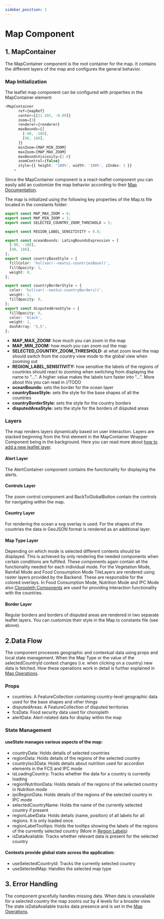 ```yaml
---
sidebar_position: 2
---
```


# Map Component

## 1. MapContainer
The MapContainer component is the root container for the map.
It contains the different layers of the map and configures the general behavior.

### Map Initialization
The leaflet map component can be configured with properties in the MapContainer element:
```ts
<MapContainer
      ref={mapRef}
      center={[21.505, -0.09]}
      zoom={3}
      renderer={renderer}
      maxBounds={[
        [-90, -180],
        [90, 180],
      ]}
      minZoom={MAP_MIN_ZOOM}
      maxZoom={MAP_MAX_ZOOM}
      maxBoundsViscosity={1.0}
      zoomControl={false}
      style={{ height: '100%', width: '100%', zIndex: 1 }}
    >
```
Since the MapContainer component is a react-leaflet component you can easily add an customize the map behavior according to their [Map Documentation](https://leafletjs.com/reference.html#map).


The map is initialized using the following key properties of the Map.ts file located in the constants folder:

```ts
export const MAP_MAX_ZOOM = 8;
export const MAP_MIN_ZOOM = 3;
export const SELECTED_COUNTRY_ZOOM_THRESHOLD = 5;

export const REGION_LABEL_SENSITIVITY = 0.8;

export const oceanBounds: LatLngBoundsExpression = [
  [-90, -180],
  [90, 180],
];
export const countryBaseStyle = {
  fillColor: 'hsl(var(--nextui-countriesBase))',
  fillOpacity: 1,
  weight: 0,
};

export const countryBorderStyle = {
  color: 'hsl(var(--nextui-countryBorders))',
  weight: 1,
  fillOpacity: 0,
};
export const disputedAreaStyle = {
  fillOpacity: 0,
  color: 'black',
  weight: 1,
  dashArray: '5,5',
};
```

- **MAP_MAX_ZOOM:** how much you can zoom in the map
- **MAP_MIN_ZOOM:** how much you can zoom out the map
- **SELECTED_COUNTRY_ZOOM_THRESHOLD:** at what zoom level the map should switch from the country view mode to the global view when zooming out
- **REGION_LABEL_SENSITIVITY:** how sensitive the labels of the regions of countries should react to zooming when switching from displaying the name to "...". A higher value makes the labels turn faster into "...". More about this you can read in //TODO
- **oceanBounds:** sets the border for the ocean layer
- **countryBaseStyle:** sets the style for the base shapes of all the countries
- **countryBorderStyle:** sets the style for the country borders
- **disputedAreaStyle:** sets the style for the borders of disputed areas

### Layers
The map renders layers dynamically based on user interaction. Layers are stacked beginning from the first element in the MapContainer
Wrapper Component being in the background. Here you can read more about [how to add a new leaflet layer](../how_to/how_to_add_new_leaflet_layer.md).

#### Alert Layer
The AlertContainer component contains the functionality for displaying the alerts.

#### Controls Layer
The zoom control component and BackToGlobalButton contain the controls for navigating within the map.

#### Country Layer
For rendering the ocean a svg overlay is used. For the shapes of the countries the data in GeoJSON format is rendered as
an additional layer.

#### Map Type Layer
Depending on which mode is selected different contents should be displayed. This is achieved by only rendering the needed components when certain
conditions are fulfilled. These components again contain all the functionality needed for each individual mode. For the Vegetation Mode, Rainfall
Mode and Food Consumption Mode TileLayers are rendered using raster layers provided by the Backend. These are responsible for the colored
overlays.
In Food Consumption Mode, Nutrition Mode and IPC Mode also [Cloropleth Components](map_cloropleths) are used for providing
interaction functionality with the countries.

#### Border Layer
Regular borders and borders of disputed areas are rendered in two separate leaflet layers. You can customize their style
in the Map.ts constants file (see above).

## 2.Data Flow
The component processes geographic and contextual data using props and local state management. When the Map Type or
the value of the selectedCountryId context changes (i.e. when clicking on a country) new data is fetched. How these operations
work in detail is further explained in [Map Operations](map_operations.md).

### Props

- countries: A FeatureCollection containing country-level geographic data used for the base shapes and other things
- disputedAreas: A FeatureCollection of disputed territories
- fcsData: Food security data used for choropleth
- alertData: Alert-related data for display within the map

### State Management

#### useState manages various aspects of the map:
- countryData: Holds details of selected countries
- regionData: Holds details of the regions of the selected country
- countryIso3Data: Holds details about nutrition used for accordion elements in the FCS and IPC mode
- isLoadingCountry: Tracks whether the data for a country is currently loading
- regionNutritionData: Holds details of the regions of the selected country in Nutrition mode
- ipcRegionData: Holds details of the regions of the selected country in IPC mode
- selectedCountryName: Holds the name of the currently selected country if present
- regionLabelData: Holds details (name, position) of all labels for all regions. It is only loaded once.
- regionLabelTooltips: Holds the tooltips showing the labels of the regions of the currently selected country (More in [Region Labels](map_region_labels.md))
- isDataAvailable: Tracks whether relevant data is present for the selected country

#### Contexts provide global state across the application:
- useSelectedCountryId: Tracks the currently selected country
- useSelectedMap: Handles the selected map type


## 3. Error Handling
The component gracefully handles missing data. When data is unavailable for a selected country the map zooms out by 4 levels for a broader view.
The state isDataAvailable tracks data presence and is set in the [Map Operations](map_operations.md).

